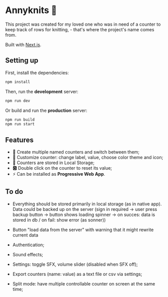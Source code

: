 # Annyknits 🧶

This project was created for my loved one who was in need of a counter to keep track of rows for knitting, - that's where the project's name comes from.

Built with [Next.js](https://nextjs.org/).

## Setting up

First, install the dependencies:

```bash
npm install
```

Then, run the **development** server:

```bash
npm run dev
```

Or build and run the **production** server:

```bash
npm run build
npm run start
```

## Features

- 🧶 Create multiple named counters and switch between them;
- 🎨 Customize counter: change label, value, choose color theme and icon;
- 🫙 Counters are stored in Local Storage;
- 🅾️ Double click on the counter to reset its value;
- ⚡ Can be installed as **Progressive Web App**.

## To do

- Everything should be stored primarily in local storage (as in native app). Data could be backed up on the server (sign in required -> user press backup button -> button shows loading spinner -> on succes: data is stored in db / on fail: show error (as sonner))
- Button "load data from the server" with warning that it might rewrite current data
- Authentication;

- Sound effects;
- Settings: toggle SFX, volume slider (disabled when SFX off);
- Export counters (name: value) as a text file or csv via settings;

- Split mode: have multiple controllable counter on screen at the same time;
